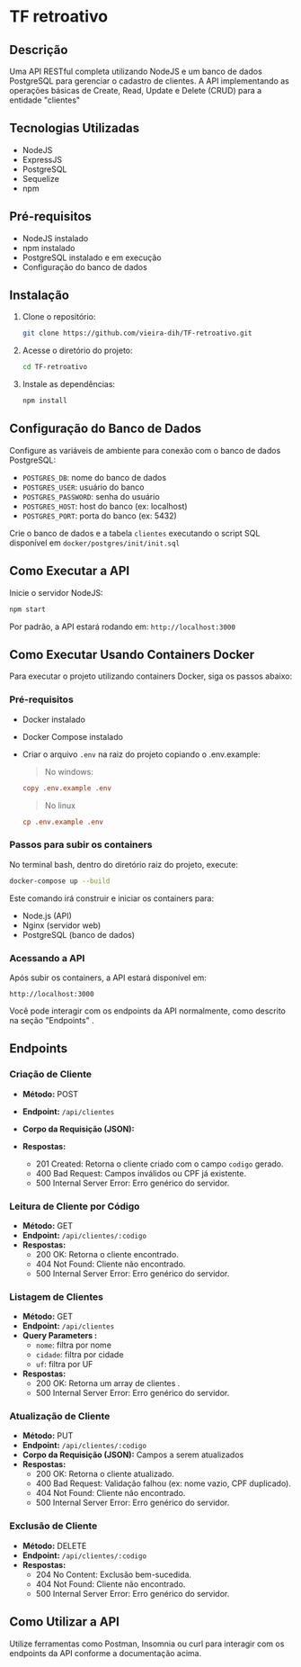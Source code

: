 # TF retroativo

## Descrição
Uma API RESTful completa utilizando NodeJS e um banco de dados PostgreSQL para gerenciar o cadastro de clientes. A API implementando as operações básicas de Create, Read, Update e Delete (CRUD) para a entidade "clientes"

## Tecnologias Utilizadas
- NodeJS 
- ExpressJS
- PostgreSQL
- Sequelize 
- npm 

## Pré-requisitos
- NodeJS instalado
- npm instalado
- PostgreSQL instalado e em execução
- Configuração do banco de dados 

## Instalação
1. Clone o repositório:
   ```bash
   git clone https://github.com/vieira-dih/TF-retroativo.git
   ```
2. Acesse o diretório do projeto:
   ```bash
   cd TF-retroativo
   ```
3. Instale as dependências:
   ```bash
   npm install
   ```

## Configuração do Banco de Dados
Configure as variáveis de ambiente para conexão com o banco de dados PostgreSQL:

- `POSTGRES_DB`: nome do banco de dados
- `POSTGRES_USER`: usuário do banco
- `POSTGRES_PASSWORD`: senha do usuário
- `POSTGRES_HOST`: host do banco (ex: localhost)
- `POSTGRES_PORT`: porta do banco (ex: 5432)

Crie o banco de dados e a tabela `clientes` executando o script SQL disponível em `docker/postgres/init/init.sql`

## Como Executar a API
Inicie o servidor NodeJS:

```bash
npm start
```

Por padrão, a API estará rodando em: `http://localhost:3000`

## Como Executar Usando Containers Docker

Para executar o projeto utilizando containers Docker, siga os passos abaixo:

### Pré-requisitos
- Docker instalado
- Docker Compose instalado
- Criar o arquivo `.env` na raiz do projeto copiando o .env.example:

   > No windows:

   ```ini
   copy .env.example .env
   ```

   > No linux

   ```ini
   cp .env.example .env

### Passos para subir os containers

No terminal bash, dentro do diretório raiz do projeto, execute:

```bash
docker-compose up --build

```

Este comando irá construir e iniciar os containers para:
- Node.js (API)
- Nginx (servidor web)
- PostgreSQL (banco de dados)

### Acessando a API

Após subir os containers, a API estará disponível em:

```
http://localhost:3000
```

Você pode interagir com os endpoints da API normalmente, como descrito na seção "Endpoints" .
##  Endpoints

### Criação de Cliente 
- **Método:** POST
- **Endpoint:** `/api/clientes`
- **Corpo da Requisição (JSON):**

- **Respostas:**
  - 201 Created: Retorna o cliente criado com o campo `codigo` gerado.
  - 400 Bad Request: Campos inválidos ou CPF já existente.
  - 500 Internal Server Error: Erro genérico do servidor.

### Leitura de Cliente por Código 
- **Método:** GET
- **Endpoint:** `/api/clientes/:codigo`
- **Respostas:**
  - 200 OK: Retorna o cliente encontrado.
  - 404 Not Found: Cliente não encontrado.
  - 500 Internal Server Error: Erro genérico do servidor.

### Listagem de Clientes 
- **Método:** GET
- **Endpoint:** `/api/clientes`
- **Query Parameters :**
  - `nome`: filtra por nome 
  - `cidade`: filtra por cidade
  - `uf`: filtra por UF 
- **Respostas:**
  - 200 OK: Retorna um array de clientes .
  - 500 Internal Server Error: Erro genérico do servidor.

### Atualização de Cliente 
- **Método:** PUT
- **Endpoint:** `/api/clientes/:codigo`
- **Corpo da Requisição (JSON):** Campos a serem atualizados 
- **Respostas:**
  - 200 OK: Retorna o cliente atualizado.
  - 400 Bad Request: Validação falhou (ex: nome vazio, CPF duplicado).
  - 404 Not Found: Cliente não encontrado.
  - 500 Internal Server Error: Erro genérico do servidor.

### Exclusão de Cliente 
- **Método:** DELETE
- **Endpoint:** `/api/clientes/:codigo`
- **Respostas:**
  - 204 No Content: Exclusão bem-sucedida.
  - 404 Not Found: Cliente não encontrado.
  - 500 Internal Server Error: Erro genérico do servidor.

## Como Utilizar a API
Utilize ferramentas como Postman, Insomnia ou curl para interagir com os endpoints da API conforme a documentação acima.


